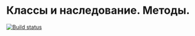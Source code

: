 # Классы и наследование. Методы.

[![Build status](https://ci.appveyor.com/api/projects/status/a1mahtd0qrkgkohb?svg=true)](https://ci.appveyor.com/project/Antonio-87/metods-research-classes)